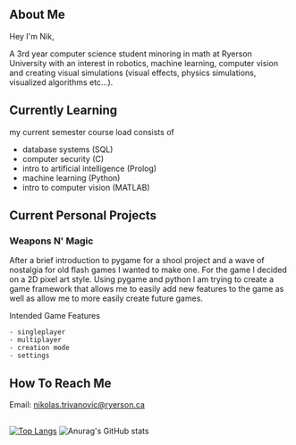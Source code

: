 ## About Me

Hey I'm Nik,

A 3rd year computer science student minoring in math at Ryerson University with an interest in robotics, machine learning, computer vision and creating visual simulations (visual effects, physics simulations, visualized algorithms etc...).

## Currently Learning

my current semester course load consists of 
  - database systems (SQL)
  - computer security (C)
  - intro to artificial intelligence (Prolog)
  - machine learning (Python)
  - intro to computer vision (MATLAB)

## Current Personal Projects

  ### Weapons N' Magic

  After a brief introduction to pygame for a shool project and a wave of nostalgia for old flash games I wanted to make one. For the game I decided on a 2D pixel art style. Using pygame and python I am trying to create a game framework that allows me to easily add new features to the game as well as allow me to more easily create future games.
  
  Intended Game Features
  
    - singleplayer
    - multiplayer
    - creation mode
    - settings

## How To Reach Me

Email: nikolas.trivanovic@ryerson.ca

##

[![Top Langs](https://github-readme-stats.vercel.app/api/top-langs/?username=Teorija&layout=dark)](https://github.com/anuraghazra/github-readme-stats)
![Anurag's GitHub stats](https://github-readme-stats.vercel.app/api?username=Teorija&show_icons=true&theme=dark)

<!--
**Teorija/Teorija** is a ✨ _special_ ✨ repository because its `README.md` (this file) appears on your GitHub profile.

Here are some ideas to get you started:

- 🔭 I’m currently working on ...
- 🌱 I’m currently learning ...
- 👯 I’m looking to collaborate on ...
- 🤔 I’m looking for help with ...
- 💬 Ask me about ...
- 📫 How to reach me: ...
- 😄 Pronouns: ...
- ⚡ Fun fact: ...
-->
